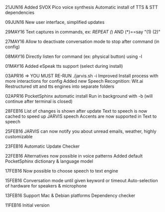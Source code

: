 21JUN16
    Added SVOX Pico voice synthesis
    Automatic install of TTS & STT dependencies

09JUN16
    New user interface, simplified updates

29MAY16
    Text captures in commands, ex: *REPEAT (*) AND (*)==say "(1) (2)"

27MAY16
    Allow to deactivate conversation mode to stop after command (in config)
    
08MAY16
    Directly listen for command (ex: physical button) using -l
    
01MAY16
    Added eSpeak tts support (select during install)

03APR16 => YOU MUST RE-RUN ./jarvis.sh -i
    Improved Install process with more interactions for config
    Added new Speech Recognition: Wit.ai
    Restructured stt and tts engines into separate folders

02APR16
    PocketSphinx automatic install
    Run in background with -b (will continue after terminal is closed)

28FEB16
    List of changes is shown after update
    Text to speech is now cached to speed up JARVIS speech
    Accents are now supported in Text to speech

25FEB16
    JARVIS can now notify you about unread emails, weather, highly customizable

23FEB16
    Automatic Update Checker

22FEB16
    Alternatives now possible in voice patterns
    Added default PocketSphinx dictionary & language model

17FEB16
    Now possible to choose speech to text engine

15FEB16
    Conversation mode until given keyword or timeout
    Auto-selection of hardware for speakers & microphone

13FEB16
    Support Mac & Debian platforms
    Dependency checker

11FEB16
    Initial version
